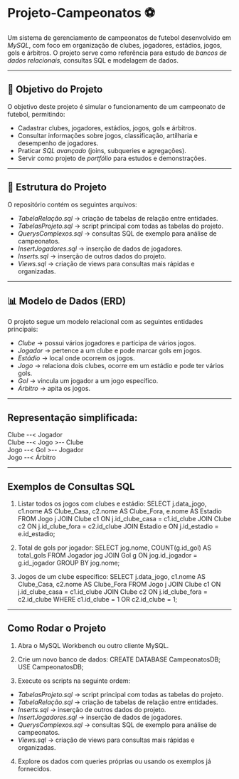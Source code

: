 # Projeto-Campeonatos ⚽

Um sistema de gerenciamento de campeonatos de futebol desenvolvido em *MySQL*, com foco em organização de clubes, jogadores, estádios, jogos, gols e árbitros. O projeto serve como referência para estudo de *bancos de dados relacionais*, consultas SQL e modelagem de dados.

---

## 🎯 Objetivo do Projeto

O objetivo deste projeto é simular o funcionamento de um campeonato de futebol, permitindo:

- Cadastrar clubes, jogadores, estádios, jogos, gols e árbitros.
- Consultar informações sobre jogos, classificação, artilharia e desempenho de jogadores.
- Praticar *SQL avançado* (joins, subqueries e agregações).
- Servir como projeto de *portfólio* para estudos e demonstrações.

---

## 📂 Estrutura do Projeto

O repositório contém os seguintes arquivos:

- *TabelaRelação.sql* → criação de tabelas de relação entre entidades.
- *TabelasProjeto.sql* → script principal com todas as tabelas do projeto.
- *QuerysComplexos.sql* → consultas SQL de exemplo para análise de campeonatos.
- *InsertJogadores.sql* → inserção de dados de jogadores.
- *Inserts.sql* → inserção de outros dados do projeto.
- *Views.sql* → criação de views para consultas mais rápidas e organizadas.

---

## 📊 Modelo de Dados (ERD)

O projeto segue um modelo relacional com as seguintes entidades principais:

- *Clube* → possui vários jogadores e participa de vários jogos.
- *Jogador* → pertence a um clube e pode marcar gols em jogos.
- *Estádio* → local onde ocorrem os jogos.
- *Jogo* → relaciona dois clubes, ocorre em um estádio e pode ter vários gols.
- *Gol* → vincula um jogador a um jogo específico.
- *Árbitro* → apita os jogos.

---

## Representação simplificada:

Clube --< Jogador  
Clube --< Jogo >-- Clube  
Jogo --< Gol >-- Jogador  
Jogo --< Árbitro

---

## Exemplos de Consultas SQL

1. Listar todos os jogos com clubes e estádio:
SELECT j.data_jogo, c1.nome AS Clube_Casa, c2.nome AS Clube_Fora, e.nome AS Estadio
FROM Jogo j
JOIN Clube c1 ON j.id_clube_casa = c1.id_clube
JOIN Clube c2 ON j.id_clube_fora = c2.id_clube
JOIN Estadio e ON j.id_estadio = e.id_estadio;

2. Total de gols por jogador:
SELECT jog.nome, COUNT(g.id_gol) AS total_gols
FROM Jogador jog
JOIN Gol g ON jog.id_jogador = g.id_jogador
GROUP BY jog.nome;

3. Jogos de um clube específico:
SELECT j.data_jogo, c1.nome AS Clube_Casa, c2.nome AS Clube_Fora
FROM Jogo j
JOIN Clube c1 ON j.id_clube_casa = c1.id_clube
JOIN Clube c2 ON j.id_clube_fora = c2.id_clube
WHERE c1.id_clube = 1 OR c2.id_clube = 1;

---

## Como Rodar o Projeto

1. Abra o MySQL Workbench ou outro cliente MySQL.  
2. Crie um novo banco de dados:
CREATE DATABASE CampeonatosDB;
USE CampeonatosDB;

3. Execute os scripts na seguinte ordem:
- *TabelasProjeto.sql* → script principal com todas as tabelas do projeto.
- *TabelaRelação.sql* → criação de tabelas de relação entre entidades.
- *Inserts.sql* → inserção de outros dados do projeto.
- *InsertJogadores.sql* → inserção de dados de jogadores.
- *QuerysComplexos.sql* → consultas SQL de exemplo para análise de campeonatos.
- *Views.sql* → criação de views para consultas mais rápidas e organizadas.

4. Explore os dados com queries próprias ou usando os exemplos já fornecidos.

